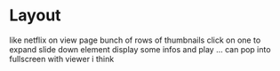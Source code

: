 # Layout

like netflix on view page
bunch of rows of thumbnails
    click on one to expand
    slide down element
    display some infos and play ... can pop into fullscreen with viewer i think

